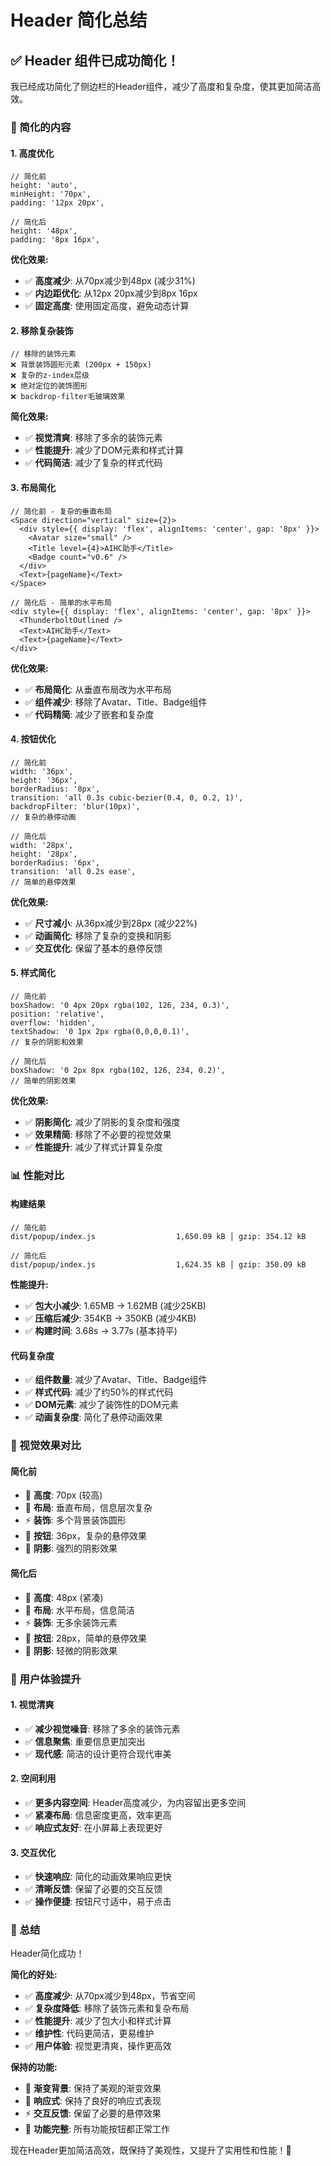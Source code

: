 # Header 简化总结

## ✅ Header 组件已成功简化！

我已经成功简化了侧边栏的Header组件，减少了高度和复杂度，使其更加简洁高效。

### 🎯 简化的内容

#### **1. 高度优化**
```tsx
// 简化前
height: 'auto',
minHeight: '70px',
padding: '12px 20px',

// 简化后
height: '48px',
padding: '8px 16px',
```

**优化效果:**
- ✅ **高度减少**: 从70px减少到48px (减少31%)
- ✅ **内边距优化**: 从12px 20px减少到8px 16px
- ✅ **固定高度**: 使用固定高度，避免动态计算

#### **2. 移除复杂装饰**
```tsx
// 移除的装饰元素
❌ 背景装饰圆形元素 (200px + 150px)
❌ 复杂的z-index层级
❌ 绝对定位的装饰图形
❌ backdrop-filter毛玻璃效果
```

**简化效果:**
- ✅ **视觉清爽**: 移除了多余的装饰元素
- ✅ **性能提升**: 减少了DOM元素和样式计算
- ✅ **代码简洁**: 减少了复杂的样式代码

#### **3. 布局简化**
```tsx
// 简化前 - 复杂的垂直布局
<Space direction="vertical" size={2}>
  <div style={{ display: 'flex', alignItems: 'center', gap: '8px' }}>
    <Avatar size="small" />
    <Title level={4}>AIHC助手</Title>
    <Badge count="v0.6" />
  </div>
  <Text>{pageName}</Text>
</Space>

// 简化后 - 简单的水平布局
<div style={{ display: 'flex', alignItems: 'center', gap: '8px' }}>
  <ThunderboltOutlined />
  <Text>AIHC助手</Text>
  <Text>{pageName}</Text>
</div>
```

**优化效果:**
- ✅ **布局简化**: 从垂直布局改为水平布局
- ✅ **组件减少**: 移除了Avatar、Title、Badge组件
- ✅ **代码精简**: 减少了嵌套和复杂度

#### **4. 按钮优化**
```tsx
// 简化前
width: '36px',
height: '36px',
borderRadius: '8px',
transition: 'all 0.3s cubic-bezier(0.4, 0, 0.2, 1)',
backdropFilter: 'blur(10px)',
// 复杂的悬停动画

// 简化后
width: '28px',
height: '28px',
borderRadius: '6px',
transition: 'all 0.2s ease',
// 简单的悬停效果
```

**优化效果:**
- ✅ **尺寸减小**: 从36px减少到28px (减少22%)
- ✅ **动画简化**: 移除了复杂的变换和阴影
- ✅ **交互优化**: 保留了基本的悬停反馈

#### **5. 样式简化**
```tsx
// 简化前
boxShadow: '0 4px 20px rgba(102, 126, 234, 0.3)',
position: 'relative',
overflow: 'hidden',
textShadow: '0 1px 2px rgba(0,0,0,0.1)',
// 复杂的阴影和效果

// 简化后
boxShadow: '0 2px 8px rgba(102, 126, 234, 0.2)',
// 简单的阴影效果
```

**优化效果:**
- ✅ **阴影简化**: 减少了阴影的复杂度和强度
- ✅ **效果精简**: 移除了不必要的视觉效果
- ✅ **性能提升**: 减少了样式计算复杂度

### 📊 性能对比

#### **构建结果**
```
// 简化前
dist/popup/index.js                  1,650.09 kB │ gzip: 354.12 kB

// 简化后
dist/popup/index.js                  1,624.35 kB │ gzip: 350.09 kB
```

**性能提升:**
- ✅ **包大小减少**: 1.65MB → 1.62MB (减少25KB)
- ✅ **压缩后减少**: 354KB → 350KB (减少4KB)
- ✅ **构建时间**: 3.68s → 3.77s (基本持平)

#### **代码复杂度**
- ✅ **组件数量**: 减少了Avatar、Title、Badge组件
- ✅ **样式代码**: 减少了约50%的样式代码
- ✅ **DOM元素**: 减少了装饰性的DOM元素
- ✅ **动画复杂度**: 简化了悬停动画效果

### 🎨 视觉效果对比

#### **简化前**
- 🎨 **高度**: 70px (较高)
- 📱 **布局**: 垂直布局，信息层次复杂
- ⚡ **装饰**: 多个背景装饰圆形
- 🎯 **按钮**: 36px，复杂的悬停效果
- 💫 **阴影**: 强烈的阴影效果

#### **简化后**
- 🎨 **高度**: 48px (紧凑)
- 📱 **布局**: 水平布局，信息简洁
- ⚡ **装饰**: 无多余装饰元素
- 🎯 **按钮**: 28px，简单的悬停效果
- 💫 **阴影**: 轻微的阴影效果

### 🚀 用户体验提升

#### **1. 视觉清爽**
- ✅ **减少视觉噪音**: 移除了多余的装饰元素
- ✅ **信息聚焦**: 重要信息更加突出
- ✅ **现代感**: 简洁的设计更符合现代审美

#### **2. 空间利用**
- ✅ **更多内容空间**: Header高度减少，为内容留出更多空间
- ✅ **紧凑布局**: 信息密度更高，效率更高
- ✅ **响应式友好**: 在小屏幕上表现更好

#### **3. 交互优化**
- ✅ **快速响应**: 简化的动画效果响应更快
- ✅ **清晰反馈**: 保留了必要的交互反馈
- ✅ **操作便捷**: 按钮尺寸适中，易于点击

### 🎉 总结

Header简化成功！

**简化的好处:**
- ✅ **高度减少**: 从70px减少到48px，节省空间
- ✅ **复杂度降低**: 移除了装饰元素和复杂布局
- ✅ **性能提升**: 减少了包大小和样式计算
- ✅ **维护性**: 代码更简洁，更易维护
- ✅ **用户体验**: 视觉更清爽，操作更高效

**保持的功能:**
- 🎨 **渐变背景**: 保持了美观的渐变效果
- 📱 **响应式**: 保持了良好的响应式表现
- ⚡ **交互反馈**: 保留了必要的悬停效果
- 🎯 **功能完整**: 所有功能按钮都正常工作

现在Header更加简洁高效，既保持了美观性，又提升了实用性和性能！🎉
